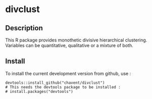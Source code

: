 # divclust

## Description
This R package provides monothetic divisive hierarchical clustering. Variables can be quantitative, qualitative or a mixture of both.

## Install

To install the current development version from github, use :

```{r eval=FALSE}
devtools::install_github("chavent/divclust")
# This needs the devtools package to be installed :
# install.packages("devtools")
```
